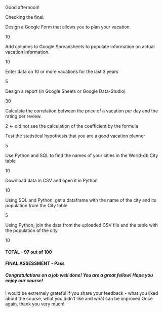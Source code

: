 Good afternoon!

Checking the final:

Design a Google Form that allows you to plan your vacation.

10

Add columns to Google Spreadsheets to populate information on actual vacation information.

10

Enter data on 10 or more vacations for the last 3 years

5

Design a report (in Google Sheets or Google Data-Studio)

30

Calculate the correlation between the price of a vacation per day and the rating per review.

2 <- did not see the calculation of the coefficient by the formula

Test the statistical hypothesis that you are a good vacation planner

5

Use Python and SQL to find the names of your cities in the World-db City table

10

Download data in CSV and open it in Python

10


Using SQL and Python, get a dataframe with the name of the city and its population from the City table

5

Using Python, join the data from the uploaded CSV file and the table with the population of the city

10


#### TOTAL - 97 out of 100
#### FINAL ASSESSMENT - Pass

##### Congratulations on a job well done! You are a great fellow! Hope you enjoy our course! 
I would be extremely grateful if you share your feedback - what you liked about the course, what you didn’t like and what can be improved Once again, thank you very much!